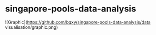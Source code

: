 # singapore-pools-data-analysis
![Graphic](https://github.com/bqxy/singapore-pools-data-analysis/data visualisation/graphic.png)
